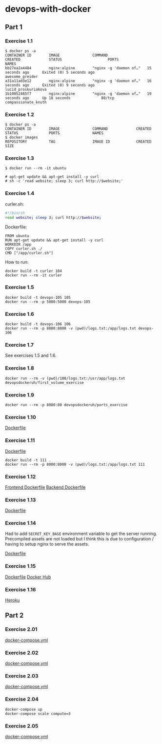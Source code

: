 # devops-with-docker


## Part 1

### Exercise 1.1

```
$ docker ps -a
CONTAINER ID        IMAGE               COMMAND                  CREATED             STATUS                     PORTS               NAMES
bb27ea2a4484        nginx:alpine        "nginx -g 'daemon of…"   15 seconds ago      Exited (0) 5 seconds ago                       awesome_greider
a31a11ad3e12        nginx:alpine        "nginx -g 'daemon of…"   16 seconds ago      Exited (0) 9 seconds ago                       lucid_proskuriakova
1b10852465f7        nginx:alpine        "nginx -g 'daemon of…"   19 seconds ago      Up 18 seconds              80/tcp              compassionate_knuth
```

### Exercise 1.2

```
$ docker ps -a
CONTAINER ID        IMAGE               COMMAND             CREATED          STATUS              PORTS               NAMES
$ docker images
REPOSITORY          TAG                 IMAGE ID            CREATED          SIZE
```

### Exercise 1.3

```
$ docker run --rm -it ubuntu

# apt-get update && apt-get install -y curl
# sh -c 'read website; sleep 3; curl http://$website;'
```

### Exercise 1.4

curler.sh:
```sh
#!/bin/sh
read website; sleep 3; curl http://$website;
```

Dockerfile:
```
FROM ubuntu
RUN apt-get update && apt-get install -y curl
WORKDIR /app
COPY curler.sh ./
CMD ["/app/curler.sh"]
```

How to run:
```
docker build -t curler 104
docker run --rm -it curler
```


### Exercise 1.5

```
docker build -t devops-105 105
docker run --rm -p 5000:5000 devops-105
```

### Exercise 1.6

```
docker build -t devops-106 106
docker run --rm -p 8000:8000 -v (pwd)/logs.txt:/app/logs.txt devops-106
```

### Exercise 1.7

See exercises 1.5 and 1.6.


### Exercise 1.8

```
docker run --rm -v (pwd)/108/logs.txt:/usr/app/logs.txt devopsdockeruh/first_volume_exercise
```

### Exercise 1.9

```
docker run --rm -p 8080:80 devopsdockeruh/ports_exercise
```

### Exercise 1.10

[Dockerfile](110/Dockerfile)

### Exercise 1.11

[Dockerfile](111/Dockerfile)

```
docker build -t 111 .
docker run --rm -p 8000:8000 -v (pwd)/logs.txt:/app/logs.txt 111
```

### Exercise 1.12

[Frontend Dockerfile](110/Dockerfile)
[Backend Dockerfile](111/Dockerfile)

### Exercise 1.13

[Dockerfile](113/Dockerfile)

### Exercise 1.14

Had to add `SECRET_KEY_BASE` environment variable to get the server running. Precompiled assets are not loaded but I think this is due to configuration / having to setup nginx to serve the assets. 

[Dockerfile](114/Dockerfile)

### Exercise 1.15

[Dockerfile](https://github.com/josalmi/hello-world-nodejs-docker-kubernetes/blob/master/Dockerfile)
[Docker Hub](https://hub.docker.com/r/jsal/hello-world-nodejs)

### Exercise 1.16

[Heroku](https://dockerdevops.herokuapp.com/)

## Part 2

### Exercise 2.01

[docker-compose.yml](201/docker-compose.yml)

### Exercise 2.02

[docker-compose.yml](202/docker-compose.yml)

### Exercise 2.03

[docker-compose.yml](203/docker-compose.yml)

### Exercise 2.04

```
docker-compose up
docker-compose scale compute=3
```

### Exercise 2.05

[docker-compose.yml](205/docker-compose.yml)
